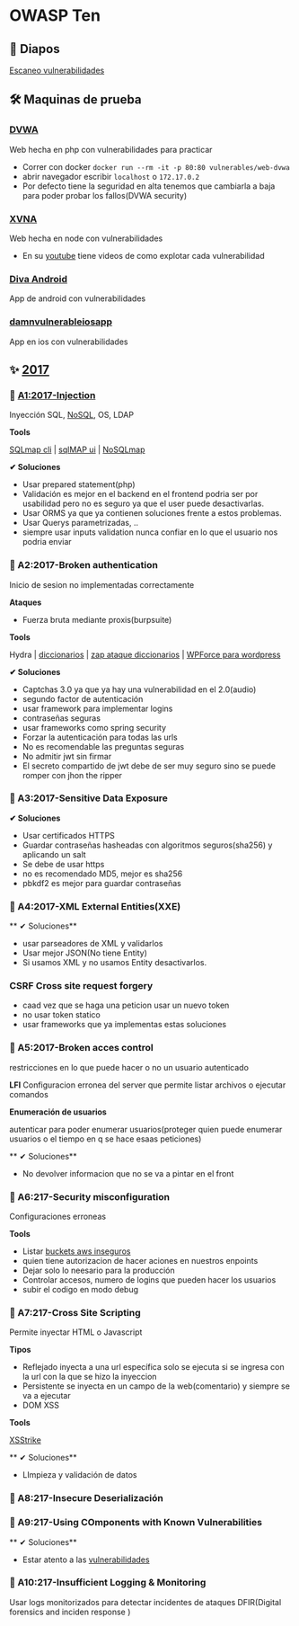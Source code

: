 # OWASP Ten

## 📁 Diapos

[Escaneo vulnerabilidades](https://drive.google.com/open?id=1YiZm06JGiYAoOUujAMF5F6HaUAHTZIRv)

## 🛠 Maquinas de prueba

### [DVWA](https://github.com/ethicalhack3r/DVWA)

Web hecha en php con vulnerabilidades para practicar

- Correr con docker `docker run --rm -it -p 80:80 vulnerables/web-dvwa`
- abrir navegador escribir `localhost` o `172.17.0.2`
- Por defecto tiene la seguridad en alta tenemos que cambiarla a baja para poder probar los fallos(DVWA security)

### [XVNA](https://github.com/vegabird/xvna)

Web hecha en node con vulnerabilidades

- En su [youtube](https://www.youtube.com/watch?v=jAOGlf4eoic&list=PLl3MvLA31T7LCIP7Lzlc9EDVURD6wEt5J) tiene videos de como explotar cada vulnerabilidad

### [Diva Android](https://github.com/payatu/diva-android)

App de android con vulnerabilidades

### [damnvulnerableiosapp](http://damnvulnerableiosapp.com/)

App en ios con vulnerabilidades

## ✨ [2017](https://owasp.org/www-project-top-ten/OWASP_Top_Ten_2017/)

### 🚀 [A1:2017-Injection](https://owasp.org/www-project-top-ten/OWASP_Top_Ten_2017/Top_10-2017_A1-Injection.html)

Inyección SQL, [NoSQL](https://github.com/search?q=Nosql+injection), OS, LDAP

**Tools**

[SQLmap cli](https://github.com/sqlmapproject/sqlmap) |
[sqlMAP ui](https://github.com/Hood3dRob1n/SQLMAP-Web-GUI) |
[NoSQLmap](https://github.com/codingo/NoSQLMap)

**✔ Soluciones**

- Usar prepared statement(php)
- Validación es mejor en el backend en el frontend podria ser por usabilidad pero no es seguro ya que el user puede desactivarlas.
- Usar ORMS ya que ya contienen soluciones frente a estos problemas.
- Usar Querys parametrizadas, ..
- siempre usar inputs validation nunca confiar en lo que el usuario nos podria enviar

### 🚀 A2:2017-Broken authentication

Inicio de sesion no implementadas correctamente

**Ataques**

- Fuerza bruta mediante proxis(burpsuite)

**Tools**

Hydra | 
[diccionarios](https://wiki.skullsecurity.org/Passwords) |
[zap ataque diccionarios](https://owasp.org/www-project-zap/) |
[WPForce para wordpress](https://github.com/n00py/WPForce)

**✔ Soluciones**

- Captchas 3.0 ya que ya hay una vulnerabilidad en el 2.0(audio)
- segundo factor de autenticación
- usar framework para implementar logins
- contraseñas seguras
- usar frameworks como spring security
- Forzar la autenticación para todas las urls
- No es recomendable las preguntas seguras
- No admitir jwt sin firmar
- El secreto compartido de jwt debe de ser muy seguro sino se puede romper con jhon the ripper

### 🚀 A3:2017-Sensitive Data Exposure

**✔ Soluciones**

- Usar certificados HTTPS
- Guardar contraseñas hasheadas con algoritmos seguros(sha256) y aplicando un salt
- Se debe de usar https
- no es recomendado MD5, mejor es sha256
- pbkdf2 es mejor para guardar contraseñas


### 🚀 A4:2017-XML External Entities(XXE)

** ✔ Soluciones**

- usar parseadores de XML y validarlos
- Usar mejor JSON(No tiene Entity)
- Si usamos XML y no usamos Entity desactivarlos.

### CSRF Cross site request forgery

- caad vez que se haga una peticion usar un nuevo token
- no usar token statico
- usar frameworks que ya implementas estas soluciones

### 🚀 A5:2017-Broken acces control

restricciones en lo que puede hacer o no un usuario autenticado

**LFI**
Configuracion erronea del server que permite listar archivos o ejecutar comandos

**Enumeración de usuarios**

autenticar para poder enumerar usuarios(proteger quien puede enumerar usuarios o el tiempo en q se hace esaas peticiones)

** ✔ Soluciones**

- No devolver informacion que no se va a pintar en el front

### 🚀 A6:217-Security misconfiguration

Configuraciones erroneas

**Tools**

- Listar [buckets aws inseguros](https://github.com/eth0izzle/bucket-stream)
- quien tiene autorizacion de hacer aciones en nuestros enpoints
- Dejar solo lo neesario para la producción
- Controlar accesos, numero de logins que pueden hacer los usuarios
- subir el codigo en modo debug

### 🚀 A7:217-Cross Site Scripting

Permite inyectar HTML o Javascript

**Tipos**

- Reflejado inyecta a una url específica solo se ejecuta si se ingresa con la url con la que se hizo la inyeccion
- Persistente se inyecta en un campo de la web(comentario) y siempre se va a ejecutar
- DOM XSS

**Tools**

[XSStrike](https://github.com/s0md3v/XSStrike)

** ✔ Soluciones**

- LImpieza y validación de datos

### 🚀 A8:217-Insecure Deserialización

### 🚀 A9:217-Using COmponents with Known Vulnerabilities

** ✔ Soluciones**

- Estar atento a las [vulnerabilidades](https://github.com/jhonPariona/_learn-pentesting/blob/master/scanning.md#-organismos-y-p%C3%A1ginas-de-vulnerabilidades)

### 🚀 A10:217-Insufficient Logging & Monitoring

Usar logs monitorizados para detectar incidentes de ataques DFIR(Digital forensics and inciden response )



